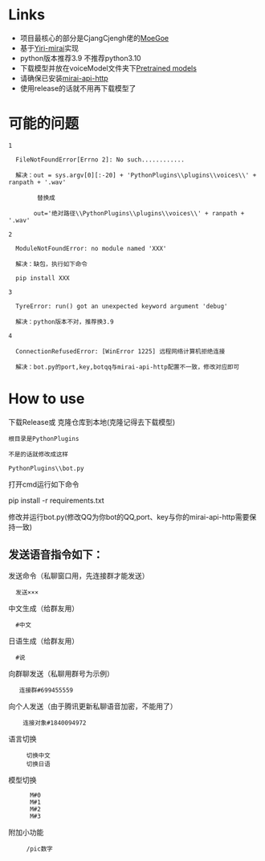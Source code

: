 # Links
- 项目最核心的部分是CjangCjengh佬的[MoeGoe](https://github.com/CjangCjengh/MoeGoe)
- 基于[Yiri-mirai](https://github.com/YiriMiraiProject/YiriMirai)实现
- python版本推荐3.9  不推荐python3.10
- 下载模型并放在voiceModel文件夹下[Pretrained models](https://sjtueducn-my.sharepoint.com/personal/cjang_cjengh_sjtu_edu_cn/_layouts/15/onedrive.aspx?id=%2Fpersonal%2Fcjang%5Fcjengh%5Fsjtu%5Fedu%5Fcn%2FDocuments%2Fvits%5Fmodels%2Fnene%2Bnanami%2Brong%2Btang%2F1374%5Fepochs%2Epth&parent=%2Fpersonal%2Fcjang%5Fcjengh%5Fsjtu%5Fedu%5Fcn%2FDocuments%2Fvits%5Fmodels%2Fnene%2Bnanami%2Brong%2Btang&ga=1)
- 请确保已安装[mirai-api-http](https://github.com/project-mirai/mirai-api-http)
- 使用release的话就不用再下载模型了


# 可能的问题

    1
    
      FileNotFoundError[Errno 2]: No such............ 
      
      解决：out = sys.argv[0][:-20] + 'PythonPlugins\\plugins\\voices\\' + ranpath + '.wav'
      
            替换成
            
           out='绝对路径\\PythonPlugins\\plugins\\voices\\' + ranpath + '.wav'
           
    2
    
      ModuleNotFoundError: no module named 'XXX'
      
      解决：缺包，执行如下命令 
      
      pip install XXX
      
    3
    
      TyreError: run() got an unexpected keyword argument 'debug'
      
      解决：python版本不对，推荐换3.9
      
    4
    
      ConnectionRefusedError: [WinError 1225] 远程网络计算机拒绝连接
      
      解决：bot.py的port,key,botqq与mirai-api-http配置不一致，修改对应即可
      
# How to use
下载Release或
克隆仓库到本地(克隆记得去下载模型)

    根目录是PythonPlugins

    不是的话就修改成这样

    PythonPlugins\\bot.py

打开cmd运行如下命令

   pip install -r requirements.txt

修改并运行bot.py(修改QQ为你bot的QQ,port、key与你的mirai-api-http需要保持一致)



发送语音指令如下：
-


发送命令（私聊窗口用，先连接群才能发送）

      发送×××

中文生成（给群友用）

      #中文
日语生成（给群友用）

      #说

向群聊发送（私聊用群号为示例）

       连接群#699455559
向个人发送（由于腾讯更新私聊语音加密，不能用了）

        连接对象#1840094972

语言切换

         切换中文
         切换日语
 
模型切换

          M#0
          M#1
          M#2
          M#3
附加小功能

         /pic数字
 
